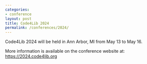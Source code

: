 ```yaml
---
categories:
- conference
layout: post
title: Code4Lib 2024
permalink: /conferences/2024/
---
```


Code4Lib 2024 will be held in Ann Arbor, MI from May 13 to May 16.

More information is available on the conference website at: <https://2024.code4lib.org>
